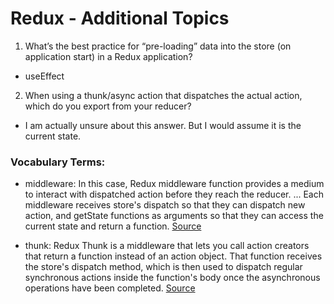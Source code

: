 # Redux - Additional Topics

1. What’s the best practice for “pre-loading” data into the store (on application start) in a Redux application?
- useEffect

2. When using a thunk/async action that dispatches the actual action, which do you export from your reducer?
-  I am actually unsure about this answer. But I would assume it is the current state. 


### Vocabulary Terms: 

- middleware: In this case, Redux middleware function provides a medium to interact with dispatched action before they reach the reducer. ... Each middleware receives store's dispatch so that they can dispatch new action, and getState functions as arguments so that they can access the current state and return a function. [Source](https://www.tutorialspoint.com/redux/redux_middleware.htm#:~:text=In%20this%20case%2C%20Redux%20middleware,before%20they%20reach%20the%20reducer.&text=Each%20middleware%20receives%20store's%20dispatch,state%20and%20return%20a%20function.)

- thunk: Redux Thunk is a middleware that lets you call action creators that return a function instead of an action object. That function receives the store's dispatch method, which is then used to dispatch regular synchronous actions inside the function's body once the asynchronous operations have been completed. [Source](https://www.digitalocean.com/community/tutorials/redux-redux-thunk#:~:text=Redux%20Thunk%20is%20a%20middleware,asynchronous%20operations%20have%20been%20completed.)

